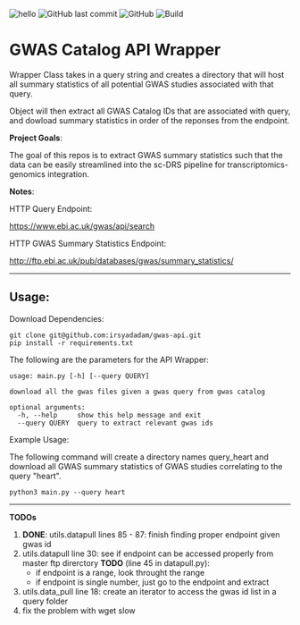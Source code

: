 ![hello](https://img.shields.io/badge/Author-Irsyad-blue) 
![GitHub last commit](https://img.shields.io/github/last-commit/irsyadadam/gwas-api)
![GitHub](https://img.shields.io/github/license/irsyadadam/gwas-api)
![Build](https://img.shields.io/badge/build-failed-red)
# GWAS Catalog API Wrapper

Wrapper Class takes in a query string and creates a directory that will host all summary statistics of all potential GWAS studies associated with that query. 

Object will then extract all GWAS Catalog IDs that are associated with query, and dowload summary statistics in order of the reponses from the endpoint. 



**Project Goals**: 

The goal of this repos is to extract GWAS summary statistics such that the data can be easily streamlined into the sc-DRS pipeline for transcriptomics-genomics integration. 

**Notes**:

HTTP Query Endpoint: 

https://www.ebi.ac.uk/gwas/api/search

HTTP GWAS Summary Statistics Endpoint: 

http://ftp.ebi.ac.uk/pub/databases/gwas/summary_statistics/


----------

## Usage:

Download Dependencies:
```
git clone git@github.com:irsyadadam/gwas-api.git
pip install -r requirements.txt
```

The following are the parameters for the API Wrapper:

```
usage: main.py [-h] [--query QUERY]

download all the gwas files given a gwas query from gwas catalog

optional arguments:
  -h, --help     show this help message and exit
  --query QUERY  query to extract relevant gwas ids
```

Example Usage:

The following command will create a directory names query_heart and download all GWAS summary statistics of GWAS studies correlating to the query "heart".

```
python3 main.py --query heart
```

------------

**TODOs**
1. **DONE**: utils.datapull lines 85 - 87: finish finding proper endpoint given gwas id
2. utils.datapull line 30: see if endpoint can be accessed properly from master ftp direrctory
    **TODO** (line 45 in datapull.py): 
    - if endpoint is a range, look throught the range
    - if endpoint is single number, just go to the endpoint and extract 
3. utils.data_pull line 18: create an iterator to access the gwas id list in a query folder
4. fix the problem with wget slow